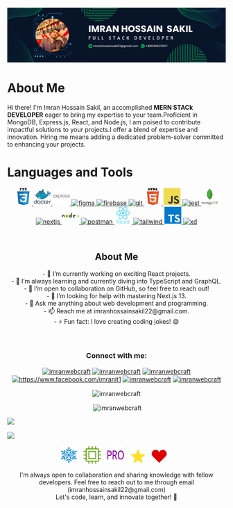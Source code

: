 ![Banner](https://raw.githubusercontent.com/imranwebcraft/imranwebcraft/main/Image/imran.png)

# About Me
Hi there! I'm Imran Hossain Sakil, an accomplished **MERN STACk DEVELOPER** eager to bring my expertise to your team.Proficient in MongoDB, Express.js, React, and Node.js, I am poised to contribute impactful solutions to your projects.I offer a blend of expertise and innovation. Hiring me means adding a dedicated problem-solver committed to enhancing your projects.

# Languages and Tools
<p align="center"> <a href="https://www.w3schools.com/css/" target="_blank" rel="noreferrer"> <img src="https://raw.githubusercontent.com/devicons/devicon/master/icons/css3/css3-original-wordmark.svg" alt="css3" width="40" height="40"/> </a> <a href="https://www.docker.com/" target="_blank" rel="noreferrer"> <img src="https://raw.githubusercontent.com/devicons/devicon/master/icons/docker/docker-original-wordmark.svg" alt="docker" width="40" height="40"/> </a> <a href="https://expressjs.com" target="_blank" rel="noreferrer"> <img src="https://raw.githubusercontent.com/devicons/devicon/master/icons/express/express-original-wordmark.svg" alt="express" width="40" height="40"/> </a> <a href="https://www.figma.com/" target="_blank" rel="noreferrer"> <img src="https://www.vectorlogo.zone/logos/figma/figma-icon.svg" alt="figma" width="40" height="40"/> </a> <a href="https://firebase.google.com/" target="_blank" rel="noreferrer"> <img src="https://www.vectorlogo.zone/logos/firebase/firebase-icon.svg" alt="firebase" width="40" height="40"/> </a> <a href="https://git-scm.com/" target="_blank" rel="noreferrer"> <img src="https://www.vectorlogo.zone/logos/git-scm/git-scm-icon.svg" alt="git" width="40" height="40"/> </a> <a href="https://www.w3.org/html/" target="_blank" rel="noreferrer"> <img src="https://raw.githubusercontent.com/devicons/devicon/master/icons/html5/html5-original-wordmark.svg" alt="html5" width="40" height="40"/> </a> <a href="https://developer.mozilla.org/en-US/docs/Web/JavaScript" target="_blank" rel="noreferrer"> <img src="https://raw.githubusercontent.com/devicons/devicon/master/icons/javascript/javascript-original.svg" alt="javascript" width="40" height="40"/> </a> <a href="https://jestjs.io" target="_blank" rel="noreferrer"> <img src="https://www.vectorlogo.zone/logos/jestjsio/jestjsio-icon.svg" alt="jest" width="40" height="40"/> </a> <a href="https://www.mongodb.com/" target="_blank" rel="noreferrer"> <img src="https://raw.githubusercontent.com/devicons/devicon/master/icons/mongodb/mongodb-original-wordmark.svg" alt="mongodb" width="40" height="40"/> </a> <a href="https://nextjs.org/" target="_blank" rel="noreferrer"> <img src="https://cdn.worldvectorlogo.com/logos/nextjs-2.svg" alt="nextjs" width="40" height="40"/> </a> <a href="https://nodejs.org" target="_blank" rel="noreferrer"> <img src="https://raw.githubusercontent.com/devicons/devicon/master/icons/nodejs/nodejs-original-wordmark.svg" alt="nodejs" width="40" height="40"/> </a> <a href="https://postman.com" target="_blank" rel="noreferrer"> <img src="https://www.vectorlogo.zone/logos/getpostman/getpostman-icon.svg" alt="postman" width="40" height="40"/> </a> <a href="https://reactjs.org/" target="_blank" rel="noreferrer"> <img src="https://raw.githubusercontent.com/devicons/devicon/master/icons/react/react-original-wordmark.svg" alt="react" width="40" height="40"/> </a> <a href="https://tailwindcss.com/" target="_blank" rel="noreferrer"> <img src="https://www.vectorlogo.zone/logos/tailwindcss/tailwindcss-icon.svg" alt="tailwind" width="40" height="40"/> </a> <a href="https://www.typescriptlang.org/" target="_blank" rel="noreferrer"> <img src="https://raw.githubusercontent.com/devicons/devicon/master/icons/typescript/typescript-original.svg" alt="typescript" width="40" height="40"/> </a> <a href="https://www.adobe.com/products/xd.html" target="_blank" rel="noreferrer"> <img src="https://cdn.worldvectorlogo.com/logos/adobe-xd.svg" alt="xd" width="40" height="40"/> </a> </p>
<br>
<h2 align="center">About Me</h2>
<p align="center">
  - 🔭 I’m currently working on exciting React projects.<br>
  - 🌱 I’m always learning and currently diving into TypeScript and GraphQL.<br>
  - 👯 I’m open to collaboration on GitHub, so feel free to reach out!<br>
  - 🤔 I’m looking for help with mastering Next.js 13.<br>
  - 💬 Ask me anything about web development and programming.<br>
  - 📫 Reach me at imranhossainsakil22@gmail.com.<br>
  - ⚡ Fun fact: I love creating coding jokes! 😄
</p>

<br>

<h3 align="center">Connect with me:</h3>
<p align="center">
<a href="https://dev.to/imranwebcraft" target="blank"><img align="center" src="https://raw.githubusercontent.com/rahuldkjain/github-profile-readme-generator/master/src/images/icons/Social/devto.svg" alt="imranwebcraft" height="30" width="40" /></a>
<a href="https://twitter.com/imranwebcraft" target="blank"><img align="center" src="https://raw.githubusercontent.com/rahuldkjain/github-profile-readme-generator/master/src/images/icons/Social/twitter.svg" alt="imranwebcraft" height="30" width="40" /></a>
<a href="https://linkedin.com/in/imranwebcraft" target="blank"><img align="center" src="https://raw.githubusercontent.com/rahuldkjain/github-profile-readme-generator/master/src/images/icons/Social/linked-in-alt.svg" alt="imranwebcraft" height="30" width="40" /></a>
<a href="https://fb.com/https://www.facebook.com/imranit1" target="blank"><img align="center" src="https://raw.githubusercontent.com/rahuldkjain/github-profile-readme-generator/master/src/images/icons/Social/facebook.svg" alt="https://www.facebook.com/imranit1" height="30" width="40" /></a>
<a href="https://www.youtube.com/c/imranwebcraft" target="blank"><img align="center" src="https://raw.githubusercontent.com/rahuldkjain/github-profile-readme-generator/master/src/images/icons/Social/youtube.svg" alt="imranwebcraft" height="30" width="40" /></a>
<a href="https://www.hackerrank.com/imranwebcraft" target="blank"><img align="center" src="https://raw.githubusercontent.com/rahuldkjain/github-profile-readme-generator/master/src/images/icons/Social/hackerrank.svg" alt="imranwebcraft" height="30" width="40" /></a>
</p>

<div align="center">
  <!-- Language stats -->
  <p align="center">
    <img align="center" src="https://github-readme-stats.vercel.app/api/top-langs?username=imranwebcraft&show_icons=true&locale=en&layout=compact" alt="imranwebcraft" />
  </p>
  
  <!-- GitHub stats -->
  <p align="center">
    &nbsp;<img align="center" src="https://github-readme-stats.vercel.app/api?username=imranwebcraft&show_icons=true&locale=en" alt="imranwebcraft" />
  </p>
</div>


![](http://github-profile-summary-cards.vercel.app/api/cards/productive-time?username=imranwebcraft&theme=github_dark&utcOffset=8)


![](http://github-profile-summary-cards.vercel.app/api/cards/profile-details?username=imranwebcraft&theme=github_dark)


<p align="center">
<a href='https://archiveprogram.github.com/'><img src='https://raw.githubusercontent.com/acervenky/animated-github-badges/master/assets/acbadge.gif' width='40' height='40'></a> <a href='https://docs.github.com/en/developers'><img src='https://raw.githubusercontent.com/acervenky/animated-github-badges/master/assets/devbadge.gif' width='40' height='40'></a> <a href='https://github.com/pricing'><img src='https://raw.githubusercontent.com/acervenky/animated-github-badges/master/assets/pro.gif' width='40' height='40'></a> <a href='https://stars.github.com/'><img src='https://raw.githubusercontent.com/acervenky/animated-github-badges/master/assets/starbadge.gif' width='35' height='35'></a> <a href='https://docs.github.com/en/github/supporting-the-open-source-community-with-github-sponsors'><img src='https://raw.githubusercontent.com/acervenky/animated-github-badges/master/assets/sponsorbadge.gif' width='35' height='35'></a> </p>


<p align="center">
I'm always open to collaboration and sharing knowledge with fellow developers. Feel free to reach out to me through email (imranhossainsakil22@gmail.com)
  <br>
Let's code, learn, and innovate together! 🚀
</p>
